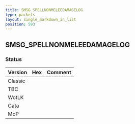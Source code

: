 ```yaml
---
title: SMSG_SPELLNONMELEEDAMAGELOG
type: packets
layout: single_markdown_in_list
position: 593
---
```


## SMSG_SPELLNONMELEEDAMAGELOG

### Status

Version | Hex | Comment
---------- | ---------- | ---------- 
Classic |  |  
TBC |  |  
WotLK |  |  
Cata |  |  
MoP |  |  